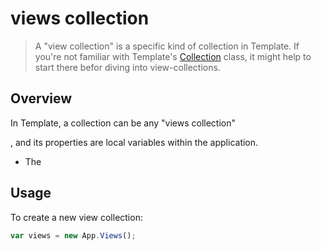 # views collection

> A "view collection" is a specific kind of collection in Template. If you're not familiar with Template's [Collection](./collections.md) class, it might help to start there befor diving into view-collections.


## Overview

In Template, a collection can be any "views collection"

, and its properties are local variables within the application.
- The



## Usage

To create a new view collection:

```js
var views = new App.Views();
```
